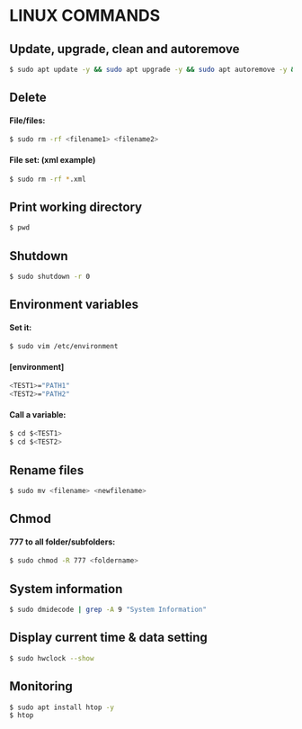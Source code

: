 # LINUX COMMANDS
## Update, upgrade, clean and autoremove

```sh
$ sudo apt update -y && sudo apt upgrade -y && sudo apt autoremove -y && sudo apt install -f -y && sudo apt auto-clean -y
```

## Delete
#### File/files:

```sh
$ sudo rm -rf <filename1> <filename2>
```

#### File set: (xml example)

```sh
$ sudo rm -rf *.xml
```

## Print working directory

```sh
$ pwd
```

## Shutdown

```sh
$ sudo shutdown -r 0
```

## Environment variables
#### Set it:

```sh
$ sudo vim /etc/environment
```

#### [environment]

```sh
<TEST1>="PATH1"
<TEST2>="PATH2"
```

#### Call a variable:

```sh
$ cd $<TEST1>
$ cd $<TEST2>
```

## Rename files

```sh
$ sudo mv <filename> <newfilename>
```

## Chmod
#### 777 to all folder/subfolders:

```sh
$ sudo chmod -R 777 <foldername>
```

## System information

```sh
$ sudo dmidecode | grep -A 9 "System Information"
```

## Display current time & data setting

```sh
$ sudo hwclock --show
```

## Monitoring

```sh
$ sudo apt install htop -y
$ htop
```